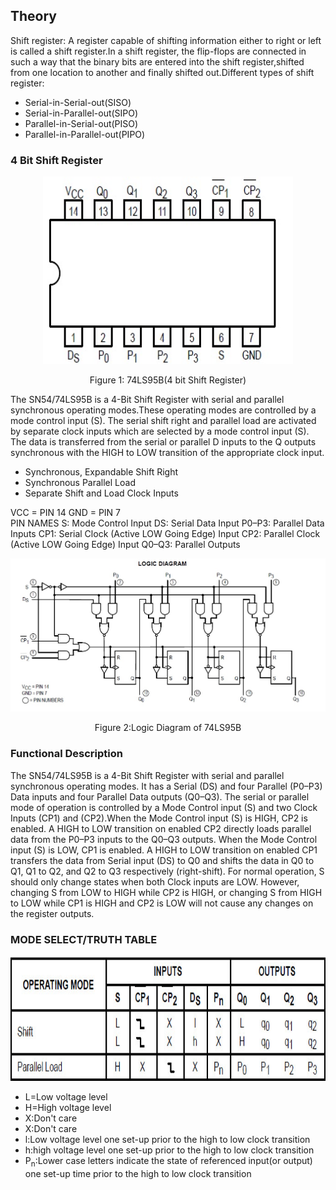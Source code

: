 ## Theory

                          
Shift register: A register capable of shifting information either to right or left is called a shift register.In a shift register, the flip-flops are connected in such a way that the binary bits are entered into the shift register,shifted from one location to another and finally shifted out.Different types of shift register:
- Serial-in-Serial-out(SISO)
- Serial-in-Parallel-out(SIPO)
- Parallel-in-Serial-out(PISO)
- Parallel-in-Parallel-out(PIPO)

           
 ### 4 Bit Shift Register 

<div align="center">
 <img src="images/4bitshifter.jpg" style="width:400px;height:300px;" />
<p>Figure 1:&nbsp;74LS95B(4 bit Shift Register)</p></div>
						
The SN54/74LS95B is a 4-Bit Shift Register with serial and parallel synchronous operating modes.These operating modes are controlled by a mode control input (S). The serial shift right and parallel load are activated by separate clock inputs which are selected by a mode control input (S). The data is transferred from the serial or parallel D inputs to the Q outputs synchronous with the HIGH to LOW transition of the appropriate clock input.

- Synchronous, Expandable Shift Right
- Synchronous Parallel Load
- Separate Shift and Load Clock Inputs


 
VCC = PIN 14
GND = PIN 7   
PIN NAMES 
S: Mode Control Input 
DS: Serial Data Input 
P0–P3: Parallel Data Inputs
CP1: Serial Clock (Active LOW Going Edge) Input 
CP2: Parallel Clock (Active LOW Going Edge) Input 
Q0–Q3: Parallel Outputs



<div align="center">
<img src="images/logic diagram.jpg" /> 
<p>Figure 2:Logic Diagram of 74LS95B</p>
							</div>
                           
### Functional Description 
The SN54/74LS95B is a 4-Bit Shift Register with serial and parallel synchronous operating modes. It has a Serial (DS) and four Parallel (P0–P3) Data inputs and four Parallel Data outputs (Q0–Q3). The serial or parallel mode of operation is controlled by a Mode Control input (S) and two Clock Inputs (CP1) and (CP2).When the Mode Control input (S) is HIGH, CP2 is enabled. A HIGH to LOW transition on enabled CP2 directly loads parallel data from the P0–P3 inputs to the Q0–Q3 outputs. When the Mode Control input (S) is LOW, CP1 is enabled. A HIGH to LOW transition on enabled CP1 transfers the data from Serial input (DS) to Q0 and shifts the data in Q0 to Q1, Q1 to Q2, and Q2 to Q3 respectively (right-shift). For normal operation, S should only change states when both Clock inputs are LOW. However, changing S from LOW to HIGH while CP2 is HIGH, or changing S from HIGH to LOW while CP1 is HIGH and CP2 is LOW will not cause any changes
on the register outputs.
                          

                             
### MODE SELECT/TRUTH TABLE 

<div align="center">
<img src="images/exp9truthtable.jpg" style="width:700px;height:200px;" /></div>
							

- L=Low voltage level
- H=High voltage level
- X:Don't care
- X:Don't care
- l:Low voltage level one set-up prior to the high to low clock transition
- h:high voltage level one set-up prior to the high to low clock transition
- P<sub>n</sub>:Lower case letters indicate the state of referenced input(or output) one set-up time prior to the high to low clock transition
                        
